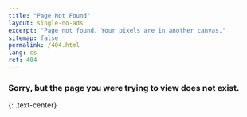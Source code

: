 ```yaml
---
title: "Page Not Found"
layout: single-no-ads
excerpt: "Page not found. Your pixels are in another canvas."
sitemap: false
permalink: /404.html
lang: cs
ref: 404
---
```


### Sorry, but the page you were trying to view does not exist.
{: .text-center}

